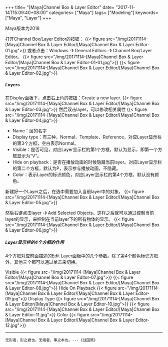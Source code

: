 +++
title= "[Maya]Channel Box & Layer Editor"
date= "2017-11-14T15:09:40+08:00"
categories= ["Maya"]
tags= ["Modeling"]
keywords= ["Maya", "Layer"]
+++

Maya版本为2018


打开Channel Box/Layer Editor的按钮：
{{< figure src="/img/20171114-[Maya]Channel Box & Layer Editor/[Maya]Channel Box & Layer Editor-01.jpg">}}
或者点击：Windows -》 General Editors -》 Channel Box/Layer Editor。
{{< figure src="/img/20171114-[Maya]Channel Box & Layer Editor/[Maya]Channel Box & Layer Editor-01-01.jpg">}}
{{< figure src="/img/20171114-[Maya]Channel Box & Layer Editor/[Maya]Channel Box & Layer Editor-02.jpg">}}

##### Layers
在Display面板下，点击右上角的按钮：Create a new layer.
{{< figure src="/img/20171114-[Maya]Channel Box & Layer Editor/[Maya]Channel Box & Layer Editor-03.jpg">}}
然后双击layer，可以修改相关属性
{{< figure src="/img/20171114-[Maya]Channel Box & Layer Editor/[Maya]Channel Box & Layer Editor-04.jpg">}}

+ Name：层的名字
+ Display type：有三种，Normal、Template、Reference，对应Layer显示栏的第3个方框，空白表示Normal。
+ Visible：是否可见，对应Layer显示栏的第1个方框，默认为显示，即第一个方框显示为“V”。
+ Hide on playback：是否在播放动画的时候隐藏当前layer。对应Layer显示栏的第二个方框，默认为P，表示参与播放动画，不隐藏。
+ Color：表示Layer的标识颜色，对应Layer显示栏的第4个方框，默认没有颜色。


新建好一个Layer之后，在选中需要加入当前layer中的对象，
{{< figure src="/img/20171114-[Maya]Channel Box & Layer Editor/[Maya]Channel Box & Layer Editor-05.jpg">}}

然后右键点击layer -》 Add Selected Objects。这样之后就可以通过控制当前layer的显示，来控制在当前layer下的所有物体的显示。
{{< figure src="/img/20171114-[Maya]Channel Box & Layer Editor/[Maya]Channel Box & Layer Editor-06.jpg">}}

##### Layer显示栏的4个方框的作用
4个方框对应前面描述的Edit Layer面板中的几个参数。除了第4个颜色标识方框外，其他三个都可以通过单击来切换。

Visible
{{< figure src="/img/20171114-[Maya]Channel Box & Layer Editor/[Maya]Channel Box & Layer Editor-07.jpg">}}
{{< figure src="/img/20171114-[Maya]Channel Box & Layer Editor/[Maya]Channel Box & Layer Editor-08.jpg">}}
Hide On Playback
{{< figure src="/img/20171114-[Maya]Channel Box & Layer Editor/[Maya]Channel Box & Layer Editor-09.jpg">}}
Display Type
{{< figure src="/img/20171114-[Maya]Channel Box & Layer Editor/[Maya]Channel Box & Layer Editor-10.jpg">}}
{{< figure src="/img/20171114-[Maya]Channel Box & Layer Editor/[Maya]Channel Box & Layer Editor-11.jpg">}}
Color
{{< figure src="/img/20171114-[Maya]Channel Box & Layer Editor/[Maya]Channel Box & Layer Editor-12.jpg">}}

***
`无形者，形之君也。无端者，事之本也。---《战国策》`